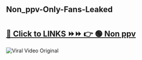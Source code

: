 
 ## Non_ppv-Only-Fans-Leaked

# <h2><a href="https://clipsfans.com/Non_ppv&ref=git">🔗 Click to LINKS ⏩⏩ 👉 🟢 Non ppv </a></h2>

<a href="https://clipsfans.com/Non_ppv&ref=git" rel="nofollow" data-target="animated-image.originalLink"><img src="https://i.ibb.co.com/xMMVF88/686577567.gif" alt="Viral Video Original" style="max-width: 100%; display: inline-block;" data-target="animated-image.originalImage"></a>
